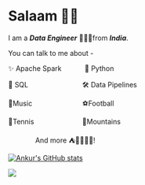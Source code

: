 # Salaam 👋🏼

I am a ***Data Engineer*** 👨🏽‍💻from ***India***.

You can talk to me about - 

✨ Apache Spark&nbsp;&nbsp;&nbsp;&nbsp;&nbsp;&nbsp;&nbsp;&nbsp;&nbsp;&nbsp;&nbsp;&nbsp;🐍 Python

📜 SQL&nbsp;&nbsp;&nbsp;&nbsp;&nbsp;&nbsp;&nbsp;&nbsp;&nbsp;&nbsp;&nbsp;&nbsp;&nbsp;&nbsp;&nbsp;&nbsp;&nbsp;&nbsp;&nbsp;&nbsp;&nbsp;&nbsp;&nbsp;&nbsp;&nbsp;&nbsp;&nbsp;&nbsp;🛠 Data Pipelines

🎸Music &nbsp;&nbsp;&nbsp;&nbsp;&nbsp;&nbsp;&nbsp;&nbsp;&nbsp;&nbsp;&nbsp;&nbsp;&nbsp;&nbsp;&nbsp;&nbsp;&nbsp;&nbsp;&nbsp;&nbsp;&nbsp;&nbsp;&nbsp;&nbsp;&nbsp;⚽️Football

🎾Tennis&nbsp;&nbsp;&nbsp;&nbsp;&nbsp;&nbsp;&nbsp;&nbsp;&nbsp;&nbsp;&nbsp;&nbsp;&nbsp;&nbsp;&nbsp;&nbsp;&nbsp;&nbsp;&nbsp;&nbsp;&nbsp;&nbsp;&nbsp;&nbsp;&nbsp;🗻Mountains 

&nbsp;&nbsp;&nbsp;&nbsp;&nbsp;&nbsp;&nbsp;&nbsp;&nbsp;&nbsp;&nbsp;&nbsp;&nbsp;&nbsp;And more ⛺️🌱🏋🏽‍♂️!

[![Ankur's GitHub stats](https://github-readme-stats.vercel.app/api?username=ankurchavda&show_icons=true&theme=onedark)](https://github.com/anuraghazra/github-readme-stats)

<p align='left'>
    <a href="https://www.linkedin.com/in/ankur-chavda-a43018114/">
    <img src="https://img.shields.io/badge/linkedin-%230077B5.svg?&style=for-the-badge&logo=linkedin&logoColor=white" />
  </a>
</p>


